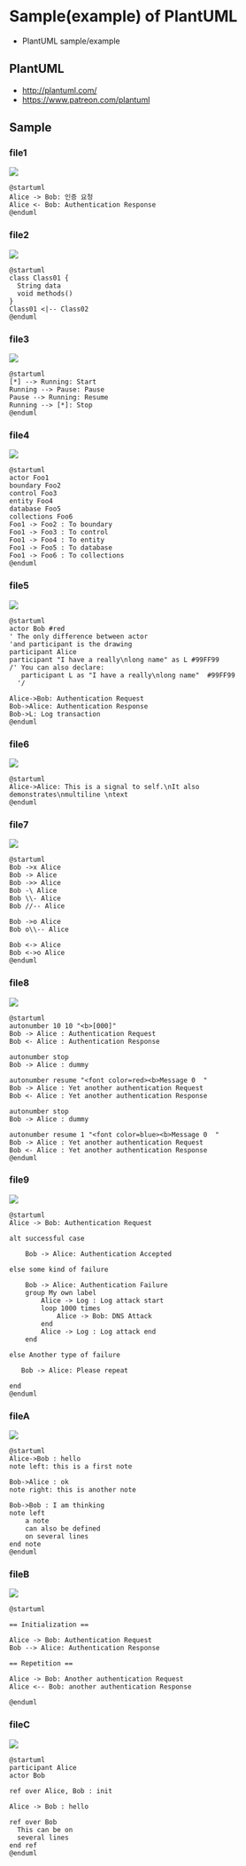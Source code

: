 # Sample(example) of PlantUML 
- PlantUML sample/example

## PlantUML
- http://plantuml.com/
- https://www.patreon.com/plantuml

## Sample

### file1

![](sample/file1.png)

```plantuml
@startuml 
Alice -> Bob: 인증 요청
Alice <- Bob: Authentication Response 
@enduml
```

### file2

![](sample/file2.png)

```plantuml
@startuml
class Class01 {
  String data
  void methods()
}
Class01 <|-- Class02
@enduml
```

### file3

![](sample/file3.png)

```plantuml
@startuml
[*] --> Running: Start
Running --> Pause: Pause
Pause --> Running: Resume
Running --> [*]: Stop
@enduml
```

### file4

![](sample/file4.png)

```plantuml
@startuml
actor Foo1
boundary Foo2
control Foo3
entity Foo4
database Foo5
collections Foo6
Foo1 -> Foo2 : To boundary
Foo1 -> Foo3 : To control
Foo1 -> Foo4 : To entity
Foo1 -> Foo5 : To database
Foo1 -> Foo6 : To collections
@enduml
```

### file5

![](sample/file5.png)

```plantuml
@startuml
actor Bob #red
' The only difference between actor
'and participant is the drawing
participant Alice
participant "I have a really\nlong name" as L #99FF99
/' You can also declare:
   participant L as "I have a really\nlong name"  #99FF99
  '/

Alice->Bob: Authentication Request
Bob->Alice: Authentication Response
Bob->L: Log transaction
@enduml
```

### file6

![](sample/file6.png)

```plantuml
@startuml
Alice->Alice: This is a signal to self.\nIt also demonstrates\nmultiline \ntext
@enduml
```

### file7

![](sample/file7.png)

```plantuml
@startuml
Bob ->x Alice
Bob -> Alice
Bob ->> Alice
Bob -\ Alice
Bob \\- Alice
Bob //-- Alice

Bob ->o Alice
Bob o\\-- Alice

Bob <-> Alice
Bob <->o Alice
@enduml
```

### file8

![](sample/file8.png)

```plantuml
@startuml
autonumber 10 10 "<b>[000]"
Bob -> Alice : Authentication Request
Bob <- Alice : Authentication Response

autonumber stop
Bob -> Alice : dummy

autonumber resume "<font color=red><b>Message 0  "
Bob -> Alice : Yet another authentication Request
Bob <- Alice : Yet another authentication Response

autonumber stop
Bob -> Alice : dummy

autonumber resume 1 "<font color=blue><b>Message 0  "
Bob -> Alice : Yet another authentication Request
Bob <- Alice : Yet another authentication Response
@enduml
```

### file9

![](sample/file9.png)

```plantuml
@startuml
Alice -> Bob: Authentication Request

alt successful case

    Bob -> Alice: Authentication Accepted
    
else some kind of failure

    Bob -> Alice: Authentication Failure
    group My own label
    	Alice -> Log : Log attack start
        loop 1000 times
            Alice -> Bob: DNS Attack
        end
    	Alice -> Log : Log attack end
    end
    
else Another type of failure

   Bob -> Alice: Please repeat
   
end
@enduml
```

### fileA

![](sample/fileA.png)

```plantuml
@startuml
Alice->Bob : hello
note left: this is a first note

Bob->Alice : ok
note right: this is another note

Bob->Bob : I am thinking
note left
	a note
	can also be defined
	on several lines
end note
@enduml
```

### fileB

![](sample/fileB.png)

```plantuml
@startuml

== Initialization ==

Alice -> Bob: Authentication Request
Bob --> Alice: Authentication Response

== Repetition ==

Alice -> Bob: Another authentication Request
Alice <-- Bob: another authentication Response

@enduml
```

### fileC

![](sample/fileC.png)

```plantuml
@startuml
participant Alice
actor Bob

ref over Alice, Bob : init

Alice -> Bob : hello

ref over Bob
  This can be on
  several lines
end ref
@enduml
```

